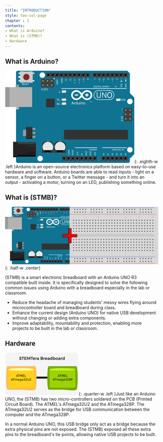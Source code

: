 ```yaml
---
title: "INTRODUCTION"
style: two-col-page
chapter : 1
contents:
- What is Arduino? 
- What is (STMB)?
- Hardware
---
```


## What is Arduino?

![Arduino Uno R3](/img/arduino_uno.svg){: .eighth-w .left }Arduino is an open-source electronics platform based on easy-to-use hardware and software. Arduino boards are able to read inputs - light on a sensor, a finger on a button, or a Twitter message - and turn it into an output - activating a motor, turning on an LED, publishing something online.

## What is (STMB)?

![Arduino Uno plus Breadboard](/img/arduino_breadboard.svg){: .half-w .center}

(STMB) is a smart electronic breadboard with an Arduino UNO R3 compatible built inside. It is specifically designed to solve the following common issues using Arduino with a breadboard especially in the lab or classroom.

* Reduce the headache of managing students' messy wires flying around microcontroller board and breadboard during class.
* Enhance the current design (Arduino UNO) for native USB development without changing or adding extra components.
* Improve adaptability, mountability and protection, enabling more projects to be built in the lab or classroom.

## Hardware

![(STMB) Block Diagram](/img/stemtera_breadboard_block_diagram.svg){: .quarter-w .left }Just like an Arduino UNO, the (STMB) has two micro-controllers soldered on the PCB (Printed Circuit Board). The ATMEL's ATmega32U2 and the ATmega328P. The ATmega32U2 serves as the bridge for USB communication between the computer and the ATmega328P. 

In a normal Arduino UNO, this USB bridge only act as a bridge because the extra physical pins are not exposed. The (STMB) exposed all these extra pins to the breadboard's tie points, allowing native USB projects to be built.

